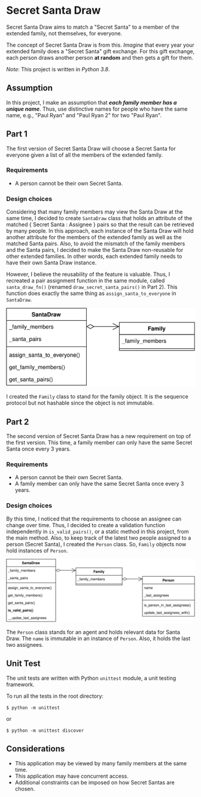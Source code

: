 # Secret Santa Draw
Secret Santa Draw aims to match a "Secret Santa" to a member of the extended family, not themselves, for everyone.

The concept of Secret Santa Draw is from this.
*Imagine* that every year your extended family does a "Secret Santa" gift exchange. 
For this gift exchange, each person draws another person **at random** and then gets a gift for them. 

*Note*: This project is written in *Python 3.8*.


## Assumption
In this project, I make an assumption that ***each family member has a unique name***.
Thus, use distinctive names for people who have the same name, e.g., "Paul Ryan" and "Paul Ryan 2" for two "Paul Ryan". 


## Part 1
The first version of Secret Santa Draw will choose a Secret Santa for everyone given a list of all the members of the extended family.

### Requirements
* A person cannot be their own Secret Santa.

### Design choices
Considering that many family members may view the Santa Draw at the same time, I decided to create ``SantaDraw`` class
that holds an attribute of the matched { Secret Santa : Assignee } pairs so that the result can be retrieved by many people.
In this approach, each instance of the Santa Draw will hold another attribute for the members of the extended family as well as the matched Santa pairs.
Also, to avoid the mismatch of the family members and the Santa pairs, I decided to make the Santa Draw non-reusable for other extended families.
In other words, each extended family needs to have their own Santa Draw instance.

However, I believe the reusability of the feature is valuable. Thus, I recreated a pair assignment function in the same module,
called ``santa_draw_fn()`` (renamed ``draw_secret_santa_pairs()`` in Part 2). This function does exactly the same thing as ``assign_santa_to_everyone`` in ``SantaDraw``.


![SantaDrawV1](resources/SantaDrawV1.svg)

I created the ``Family`` class to stand for the family object. 
It is the sequence protocol but not hashable since the object is not immutable.


## Part 2
The second version of Secret Santa Draw has a new requirement on top of the first version.
This time, a family member can only have the same Secret Santa once every 3 years.

### Requirements
* A person cannot be their own Secret Santa.
* A family member can only have the same Secret Santa once every 3 years.

### Design choices
By this time, I noticed that the requirements to choose an assignee can change over time. 
Thus, I decided to create a validation function independently in ``is_valid_pairs()``, or a static method in this project, from the main method.
Also, to keep track of the latest two people assigned to a person (Secret Santa), I created the ``Person`` class.
So, ``Family`` objects now hold instances of ``Person``.


![SantaDrawV2](resources/SantaDrawV2.svg)

The ``Person`` class stands for an agent and holds relevant data for Santa Draw.
The ``name`` is immutable in an instance of ``Person``. Also, it holds the last two assignees. 


## Unit Test
The unit tests are written with Python ``unittest`` module, a unit testing framework.

To run all the tests in the root directory:

```shell script
$ python -m unittest
```

or

```shell script
$ python -m unittest discover
```

## Considerations
* This application may be viewed by many family members at the same time.
* This application may have concurrent access.
* Additional constraints can be imposed on how Secret Santas are chosen.
